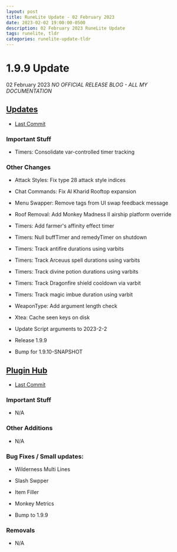 ```yaml
---
layout: post
title: RuneLite Update - 02 February 2023
date: 2023-02-02 19:00:00-0500
description: 02 February 2023 RuneLite Update
tags: runelite, tldr
categories: runelite-update-tldr
---
```


# 1.9.9 Update
02 February 2023
*NO OFFICIAL RELEASE BLOG - ALL MY DOCUMENTATION*

## [Updates][1]
- [Last Commit][2]

### Important Stuff
- Timers: Consolidate var-controlled timer tracking

### Other Changes
- Attack Styles: Fix type 28 attack style indices
- Chat Commands: Fix Al Kharid Rooftop expansion
- Menu Swapper: Remove tags from UI swap feedback message
- Roof Removal: Add Monkey Madness II airship platform override
- Timers: Add farmer's affinity effect timer
- Timers: Null buffTimer and remedyTimer on shutdown
- Timers: Track antifire durations using varbits
- Timers: Track Arceuus spell durations using varbits
- Timers: Track divine potion durations using varbits
- Timers: Track Dragonfire shield cooldown via varbit
- Timers: Track magic imbue duration using varbit
- WeaponType: Add argument length check
- Xtea: Cache seen keys on disk

- Update Script arguments to 2023-2-2

- Release 1.9.9
- Bump for 1.9.10-SNAPSHOT

## [Plugin Hub][3]
- [Last Commit][4]

### Important Stuff
- N/A

### Other Additions
- N/A

### Bug Fixes / Small updates:
- Wilderness Multi Lines
- Slash Swpper
- Item Filler
- Monkey Metrics

- Bump to 1.9.9

### Removals
- N/A

[1]: https://github.com/runelite/runelite/commits/master
[2]: https://github.com/runelite/runelite/commit/4b41ae64e3fa450ae0eff3fe6413c36a0b658b8e
[3]: https://github.com/runelite/plugin-hub/commits/master
[4]: https://github.com/runelite/plugin-hub/commit/a77f7f9766566613f0d6c0f2bc9243efed6b5928